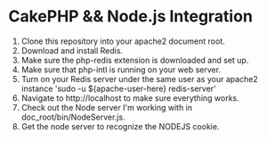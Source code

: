 # CakePHP && Node.js Integration

1. Clone this repository into your apache2 document root.
2. Download and install Redis.
3. Make sure the php-redis extension is downloaded and set up.
4. Make sure that php-intl is running on your web server.
5. Turn on your Redis server under the same user as your apache2 instance 'sudo -u ${apache-user-here} redis-server'
6. Navigate to http://localhost to make sure everything works.
7. Check out the Node server I'm working with in doc_root/bin/NodeServer.js.
8. Get the node server to recognize the NODEJS cookie.
